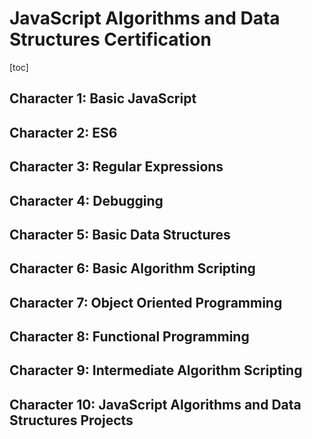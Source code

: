 # JavaScript Algorithms and Data Structures Certification

[toc]

## Character 1: Basic JavaScript

## Character 2: ES6

## Character 3: Regular Expressions

## Character 4: Debugging

## Character 5: Basic Data Structures

## Character 6: Basic Algorithm Scripting

## Character 7: Object Oriented Programming

## Character 8: Functional Programming

## Character 9: Intermediate Algorithm Scripting

## Character 10: JavaScript Algorithms and Data Structures Projects
